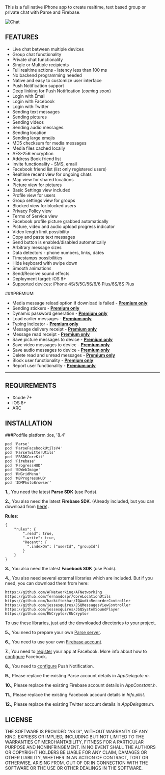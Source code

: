 This is a full native iPhone app to create realtime, text based group or private chat with Parse and Firebase.

![Chat](http://relatedcode.com/github/chat821.png)

## FEATURES

- Live chat between multiple devices
- Group chat functionality
- Private chat functionality
- Single or Multiple recipients
- Full realtime actions - latency less than 100 ms
- No backend programming needed
- Native and easy to customize user interface
- Push Notification support
- Deep linking for Push Notification (<i>coming soon</i>)
- Login with Email
- Login with Facebook
- Login with Twitter
- Sending text messages
- Sending pictures
- Sending videos
- Sending audio messages
- Sending location
- Sending large emojis
- MD5 checksum for media messages
- Media files cached locally
- AES-256 encryption
- Address Book friend list
- Invite functionality - SMS, email
- Facebook friend list (list only registered users)
- Realtime recent view for ongoing chats
- Map view for shared locations
- Picture view for pictures
- Basic Settings view included
- Profile view for users
- Group settings view for groups
- Blocked view for blocked users
- Privacy Policy view
- Terms of Service view
- Facebook profile picture grabbed automatically
- Picture, video and audio upload progress indicator
- Video length limit possibility
- Copy and paste text messages
- Send button is enabled/disabled automatically
- Arbitrary message sizes
- Data detectors - phone numbers, links, dates
- Timestamps possibilities
- Hide keyboard with swipe down
- Smooth animations
- Send/Receive sound effects
- Deployment target: iOS 8+
- Supported devices: iPhone 4S/5/5C/5S/6/6 Plus/6S/6S Plus

###PREMIUM
- Media message reload option if download is failed - **[Premium only](http://relatedcode.com/premium)**
- Sending stickers - **[Premium only](http://relatedcode.com/premium)**
- Dynamic password generation - **[Premium only](http://relatedcode.com/premium)**
- Load earlier messages - **[Premium only](http://relatedcode.com/premium)**
- Typing indicator - **[Premium only](http://relatedcode.com/premium)**
- Message delivery receipt - **[Premium only](http://relatedcode.com/premium)**
- Message read receipt - **[Premium only](http://relatedcode.com/premium)**
- Save picture messages to device - **[Premium only](http://relatedcode.com/premium)**
- Save video messages to device - **[Premium only](http://relatedcode.com/premium)**
- Save audio messages to device - **[Premium only](http://relatedcode.com/premium)**
- Delete read and unread messages - **[Premium only](http://relatedcode.com/premium)**
- Block user functionality - **[Premium only](http://relatedcode.com/premium)**
- Report user functionality - **[Premium only](http://relatedcode.com/premium)**

---

## REQUIREMENTS

- Xcode 7+
- iOS 8+
- ARC



## INSTALLATION

###Podfile
	platform :ios, '8.4'
	
	pod 'Parse'
	pod 'ParseFacebookUtilsV4'
	pod 'ParseTwitterUtils'
	pod 'FBSDKCoreKit'
	pod 'Firebase'
	pod 'ProgressHUD'
	pod 'SDWebImage'
	pod 'RNGridMenu'
	pod 'MBProgressHUD'
	pod 'IDMPhotoBrowser'


**1.,** You need the latest **Parse SDK** (use Pods).

**2.,** You also need the latest **Firebase SDK**. (Already included, but you can download from [here](https://www.firebase.com/docs/ios/alternate-setup.html)).

**Rules**:   

	{
	    "rules": {
	        ".read": true,
	        ".write": true,
	        "Recent": {
	          ".indexOn": ["userId", "groupId"]
	        }
	    }
	}
**3.,** You also need the latest **Facebook SDK** (use Pods).

**4.,** You also need several external libraries which are included. But if you need, you can download them from here:

	https://github.com/AFNetworking/AFNetworking
	https://github.com/fernandospr/CoreLocationUtils
	https://github.com/hackiftekhar/IQAudioRecorderController
	https://github.com/jessesquires/JSQMessagesViewController
	https://github.com/jessesquires/JSQSystemSoundPlayer
	https://github.com/RNCryptor/RNCryptor

To use these libraries, just add the downloaded directories to your project.

**5.,** You need to prepare your own [Parse server](https://github.com/ParsePlatform/parse-server).

**6.,** You need to use your own [Firebase account](https://www.firebase.com/signup).

**7.,** You need to [register](https://developers.facebook.com/apps) your app at Facebook. More info about how to [configure](https://developers.facebook.com/docs/ios/getting-started) Facebook.

**8.,** You need to [configure](https://www.parse.com/tutorials/ios-push-notifications) Push Notification.

**9.,** Please replace the existing Parse account details in *AppDelegate.m*.

**10.,** Please replace the existing Firebase account details in *AppConstant.h*.

**11.,** Please replace the existing Facebook account details in *Info.plist*.

**12.,** Please replace the existing Twitter account details in *AppDelegate.m*.


## LICENSE

THE SOFTWARE IS PROVIDED "AS IS", WITHOUT WARRANTY OF ANY KIND, EXPRESS OR
IMPLIED, INCLUDING BUT NOT LIMITED TO THE WARRANTIES OF MERCHANTABILITY,
FITNESS FOR A PARTICULAR PURPOSE AND NONINFRINGEMENT. IN NO EVENT SHALL THE
AUTHORS OR COPYRIGHT HOLDERS BE LIABLE FOR ANY CLAIM, DAMAGES OR OTHER
LIABILITY, WHETHER IN AN ACTION OF CONTRACT, TORT OR OTHERWISE, ARISING FROM,
OUT OF OR IN CONNECTION WITH THE SOFTWARE OR THE USE OR OTHER DEALINGS IN
THE SOFTWARE.
